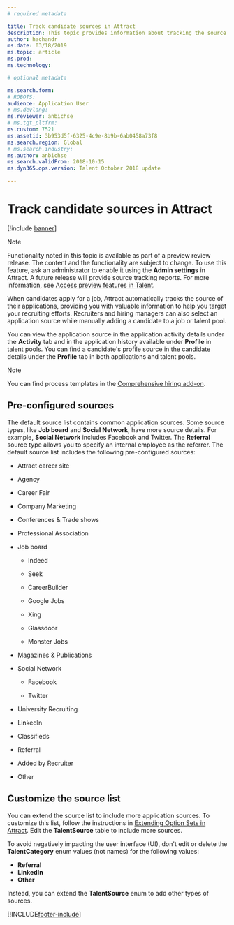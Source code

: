 ```yaml
---
# required metadata

title: Track candidate sources in Attract
description: This topic provides information about tracking the source for candidate profiles and applications. 
author: hachandr
ms.date: 03/18/2019
ms.topic: article
ms.prod: 
ms.technology: 

# optional metadata

ms.search.form: 
# ROBOTS: 
audience: Application User
# ms.devlang: 
ms.reviewer: anbichse
# ms.tgt_pltfrm: 
ms.custom: 7521
ms.assetid: 3b953d5f-6325-4c9e-8b9b-6ab0458a73f8
ms.search.region: Global
# ms.search.industry: 
ms.author: anbichse
ms.search.validFrom: 2018-10-15
ms.dyn365.ops.version: Talent October 2018 update

---
```


# Track candidate sources in Attract

[!include [banner](includes/banner.md)]

> [!NOTE] 
> Functionality noted in this topic is available as part of a preview review release. The content and the functionality are subject to change. To use this feature, ask an administrator to enable it using the **Admin settings** in Attract. A future release will provide source tracking reports. For more information, see [Access preview features in Talent](/dynamics365/unified-operations/talent/access-preview-feature).

When candidates apply for a job, Attract automatically tracks the source of their applications, providing you with valuable information to help you target your recruiting efforts. Recruiters and hiring managers can also select an application source while manually adding a candidate to a job or talent pool.

You can view the application source in the application activity details under the **Activity** tab and in the application history available under **Profile** in talent pools. You can find a candidate's profile source in the candidate details under the **Profile** tab in both applications and talent pools.

> [!NOTE] 
> You can find process templates in the [Comprehensive hiring add-on](/dynamics365/unified-operations/talent/attract-comprehensive-hiring).

## Pre-configured sources

The default source list contains common application sources. Some source types, like **Job board** and **Social Network**, have more source details. For example, **Social Network** includes Facebook and Twitter. The **Referral** source type allows you to specify an internal employee as the referrer. The default source list includes the following pre-configured sources:

-   Attract career site

-   Agency

-   Career Fair

-   Company Marketing

-   Conferences & Trade shows

-   Professional Association

-   Job board

    -   Indeed

    -   Seek

    -   CareerBuilder

    -   Google Jobs

    -   Xing

    -   Glassdoor

    -   Monster Jobs

-   Magazines & Publications

-   Social Network

    -   Facebook

    -   Twitter

-   University Recruiting

-   LinkedIn

-   Classifieds

-   Referral

-   Added by Recruiter

-   Other

## Customize the source list 

You can extend the source list to include more application sources. To customize this list, follow the instructions in [Extending Option Sets in Attract](/dynamics365/unified-operations/talent/extensibility-attract#extending-option-sets-in-attract). Edit the **TalentSource** table to include more sources. 

To avoid negatively impacting the user interface (UI), don't edit or delete the **TalentCategory** enum values (not names) for the following values:

- **Referral**
- **LinkedIn**
- **Other**

Instead, you can extend the **TalentSource** enum to add other types of sources.


[!INCLUDE[footer-include](../includes/footer-banner.md)]